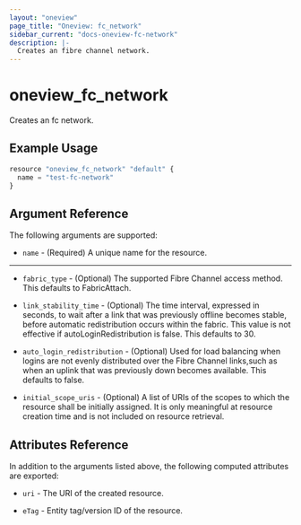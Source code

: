 ```yaml
---
layout: "oneview"
page_title: "Oneview: fc_network"
sidebar_current: "docs-oneview-fc-network"
description: |-
  Creates an fibre channel network.
---
```


# oneview\_fc\_network

Creates an fc network.

## Example Usage

```js
resource "oneview_fc_network" "default" {
  name = "test-fc-network"
}
```

## Argument Reference

The following arguments are supported: 

* `name` - (Required) A unique name for the resource.

- - -

* `fabric_type` - (Optional) The supported Fibre Channel access method. 
  This defaults to FabricAttach.
  
* `link_stability_time` - (Optional) The time interval, expressed in seconds, to 
wait after a link that was previously offline becomes stable, before automatic redistribution occurs within the fabric. 
This value is not effective if autoLoginRedistribution is false.
This defaults to 30.

* `auto_login_redistribution` - (Optional) Used for load balancing when logins are not 
evenly distributed over the Fibre Channel links,such as when an uplink that was previously down becomes available. 
This defaults to false.

* `initial_scope_uris` - (Optional) A list of URIs of the scopes to which the resource shall be initially assigned. It is only meaningful at resource creation time and is not included on resource retrieval.

## Attributes Reference

In addition to the arguments listed above, the following computed attributes are exported:

* `uri` - The URI of the created resource.

* `eTag` - Entity tag/version ID of the resource.
